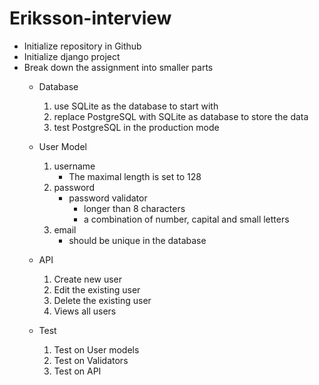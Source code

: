 # Eriksson-interview

* Initialize repository in Github
* Initialize django project
* Break down the assignment into smaller parts
    * Database
        1. use SQLite as the database to start with
        2. replace PostgreSQL with SQLite as database to store the data
        3. test PostgreSQL in the production mode
    * User Model
        1. username
            * The maximal length is set to 128
        2. password
            * password validator
                * longer than 8 characters
                * a combination of number, capital and small letters
        3. email
            * should be unique in the database
    * API
        1. Create new user
        2. Edit the existing user
        3. Delete the existing user
        4. Views all users
    
    * Test
        1. Test on User models
        2. Test on Validators
        3. Test on API

    

